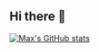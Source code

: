 ## Hi there 👋

[![Max's GitHub stats](https://github-readme-stats.vercel.app/api?username=macapac)](https://github.com/macapac/github-readme-stats)
